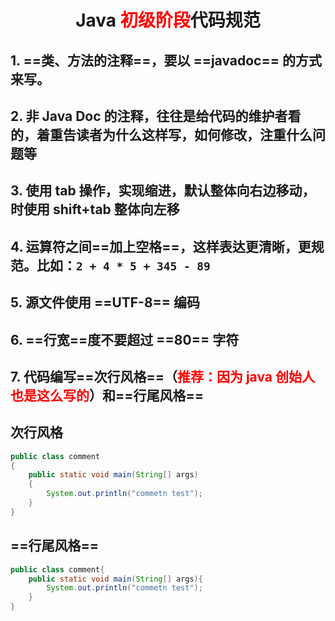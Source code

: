 # <div style="text-align:center">Java <span style="color:Red">初级阶段</span>代码规范</div>

## 1. ==类、方法的注释==，要以 ==javadoc== 的方式来写。

## 2. 非 Java Doc 的注释，往往是给代码的维护者看的，着重告读者为什么这样写，如何修改，注重什么问题等

## 3. 使用 tab 操作，实现缩进，默认整体向右边移动，时使用 shift+tab 整体向左移

## 4. 运算符之间==加上空格==，这样表达更清晰，更规范。比如：`2 + 4 * 5 + 345 - 89`

## 5. 源文件使用 ==UTF-8== 编码

## 6. ==行宽==度不要超过 ==80== 字符

## 7. 代码编写==次行风格==（<span style="color:red">推荐：因为 java 创始人也是这么写的</span>）和==行尾风格==

## 次行风格

```java
public class comment
{
	public static void main(String[] args)
	{
		System.out.println("commetn test");
	}
}
```

## ==行尾风格==

```java
public class comment{
	public static void main(String[] args){
		System.out.println("commetn test");
	}
}
```
